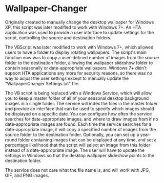 # Wallpaper-Changer
Originally created to manually change the desktop wallpaper for Windows XP, this script was later modified to work with Windows 7+. An HTA application was used to provide a user interface to update settings for the script, controlling the source and destination folders.

The VBScript was later modified to work with Windows 7+, which allowed users to have a folder to display rotating wallpapers. The script's main function now was to copy a user-defined number of images from the source folder to the destination folder, allowing the wallpaper slideshow folder to contain seasonally or date-appropriate wallpapers. Windows 7+ didn't support HTA applications any more for security reasons, so there was no way to adjust the user settings except to manually update the "WallpaperChanger Settings.txt" file.

The VB script is being replaced with a Windows Service, which will allow you to keep a master folder of all of your seasonal desktop background images in a single folder. The service will index the files in the master folder and provide an interface that can be used to specify which images should be displayed on a specific date. You can configure how often the service searches for date-appropriate images, and where to draw images from if no date-appropriate images are found. Each time the service searches for a date-appropriate image, it will copy a specified number of images from the source folder to the destination folder. Optionally, you can set up a year-round folder containing images that can be displayed at any time, and set a percentage likelihood that the script will select an image from this folder instead of a date-appropriate image. The user will have to update the settings in Windows so that the desktop wallpaper slideshow points to the destination folder.

The service does not care what the file name is, and will work with JPG, GIF, and PNG images.  



